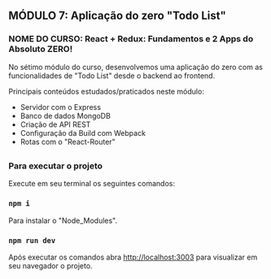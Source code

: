 ## MÓDULO 7: Aplicação do zero "Todo List"

### NOME DO CURSO: React + Redux: Fundamentos e 2 Apps do Absoluto ZERO!

No sétimo módulo do curso, desenvolvemos uma aplicação do zero com as funcionalidades de "Todo List" desde o backend ao frontend.

Principais conteúdos estudados/praticados neste módulo:

- Servidor com o Express
- Banco de dados MongoDB
- Criação de API REST
- Configuração da Build com Webpack
- Rotas com o "React-Router"

##

### Para executar o projeto

Execute em seu terminal os seguintes comandos:

### `npm i`
Para instalar o "Node_Modules".

### `npm run dev`
Após executar os comandos abra [http://localhost:3003](http://localhost:8080) para visualizar em seu navegador o projeto.
